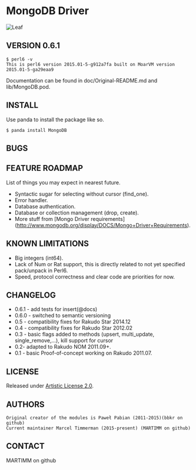 # MongoDB Driver

![Leaf](http://modules.perl6.org/logos/MongoDB.png)


## VERSION 0.6.1

```
$ perl6 -v
This is perl6 version 2015.01-5-g912a7fa built on MoarVM version 2015.01-5-ga29eaa9
```

Documentation can be found in doc/Original-README.md and lib/MongoDB.pod.

## INSTALL

Use panda to install the package like so.

```
$ panda install MongoDB
```

## BUGS


## FEATURE ROADMAP

List of things you may expect in nearest future.

* Syntactic sugar for selecting without cursor (find_one).
* Error handler.
* Database authentication.
* Database or collection management (drop, create).
* More stuff from [Mongo Driver requirements]
  (http://www.mongodb.org/display/DOCS/Mongo+Driver+Requirements).

## KNOWN LIMITATIONS

* Big integers (int64).
* Lack of Num or Rat support, this is directly related to not yet
  specified pack/unpack in Perl6.
* Speed, protocol correctness and clear code are priorities for now.

## CHANGELOG

* 0.6.1 - add tests for insert(@docs)
* 0.6.0 - switched to semantic versioning
* 0.5 - compatibility fixes for Rakudo Star 2014.12
* 0.4 - compatibility fixes for Rakudo Star 2012.02
* 0.3 - basic flags added to methods (upsert, multi_update, single_remove,...),
        kill support for cursor
* 0.2- adapted to Rakudo NOM 2011.09+.
* 0.1 - basic Proof-of-concept working on Rakudo 2011.07.

## LICENSE

Released under [Artistic License 2.0](http://www.perlfoundation.org/artistic_license_2_0).

## AUTHORS
```
Original creator of the modules is Paweł Pabian (2011-2015)(bbkr on github)
Current maintainer Marcel Timmerman (2015-present) (MARTIMM on github)
```
## CONTACT

MARTIMM on github


